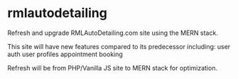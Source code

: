 # rmlautodetailing

Refresh and upgrade RMLAutoDetailing.com site using the MERN stack.

This site will have new features compared to its predecessor including:
user auth
user profiles
appointment booking

Refresh will be from PHP/Vanilla JS site to MERN stack for optimization.
